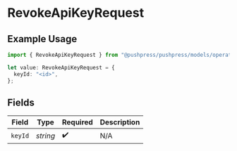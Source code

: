 # RevokeApiKeyRequest

## Example Usage

```typescript
import { RevokeApiKeyRequest } from "@pushpress/pushpress/models/operations";

let value: RevokeApiKeyRequest = {
  keyId: "<id>",
};
```

## Fields

| Field              | Type               | Required           | Description        |
| ------------------ | ------------------ | ------------------ | ------------------ |
| `keyId`            | *string*           | :heavy_check_mark: | N/A                |